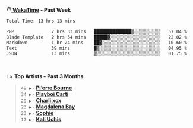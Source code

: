 <img src="https://github.com/dxnter/dxnter/assets/17434202/67b21fa4-d36d-46f9-9dec-f23d976b00ef" alt="WakaTime Logo" width="14" height="18"/><a href="https://wakatime.com/@dxnter" target="_blank"><strong> WakaTime</strong></a><strong> - Past Week</strong>

<!--START_SECTION:waka-->

```txt
Total Time: 13 hrs 13 mins

PHP              7 hrs 33 mins   ██████████████▒░░░░░░░░░░   57.04 %
Blade Template   2 hrs 54 mins   █████▓░░░░░░░░░░░░░░░░░░░   22.02 %
Markdown         1 hr 24 mins    ██▓░░░░░░░░░░░░░░░░░░░░░░   10.60 %
Text             39 mins         █▒░░░░░░░░░░░░░░░░░░░░░░░   04.95 %
JSON             13 mins         ▒░░░░░░░░░░░░░░░░░░░░░░░░   01.75 %
```

<!--END_SECTION:waka-->

<br/>

<!--START_LASTFM_ARTISTS:{"period": "3month", "rows": 6}-->
<a href="https://last.fm" target="_blank"><img src="https://user-images.githubusercontent.com/17434202/215290617-e793598d-d7c9-428f-9975-156db1ba89cc.svg" alt="Last.fm Logo" width="18" height="13"/></a> **Top Artists - Past 3 Months**

> `49 ▶️` ∙ **[Pi’erre Bourne](https://www.last.fm/music/Pi%E2%80%99erre+Bourne)**<br/>
> `34 ▶️` ∙ **[Playboi Carti](https://www.last.fm/music/Playboi+Carti)**<br/>
> `29 ▶️` ∙ **[Charli xcx](https://www.last.fm/music/Charli+xcx)**<br/>
> `23 ▶️` ∙ **[Magdalena Bay](https://www.last.fm/music/Magdalena+Bay)**<br/>
> `23 ▶️` ∙ **[Sophie](https://www.last.fm/music/Sophie)**<br/>
> `17 ▶️` ∙ **[Kali Uchis](https://www.last.fm/music/Kali+Uchis)**<br/>
<!--END_LASTFM_ARTISTS-->
